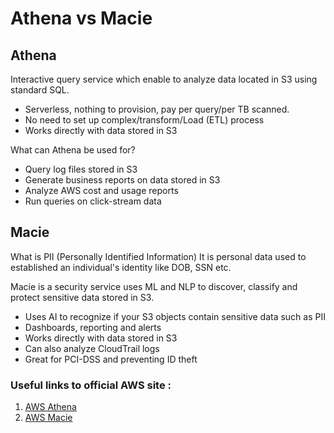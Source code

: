 # Athena vs Macie

## Athena

Interactive query service which enable to analyze data located in S3 using standard SQL.

* Serverless, nothing to provision, pay per query/per TB scanned.
* No need to set up complex/transform/Load (ETL) process
* Works directly with data stored in S3

What can Athena be used for?
* Query log files stored in S3
* Generate business reports on data stored in S3
* Analyze AWS cost and usage reports
* Run queries on click-stream data

## Macie

What is PII (Personally Identified Information)
It is personal data used to established an individual's identity like DOB, SSN etc.

Macie is a security service uses ML and NLP to discover, classify and protect sensitive data stored in S3.

* Uses AI to recognize if your S3 objects contain sensitive data such as PII
* Dashboards, reporting and alerts
* Works directly with data stored in S3
* Can also analyze CloudTrail logs
* Great for PCI-DSS and preventing ID theft

### Useful links to official AWS site :

1. [AWS Athena](https://aws.amazon.com/athena/)
2. [AWS Macie](https://aws.amazon.com/macie/)